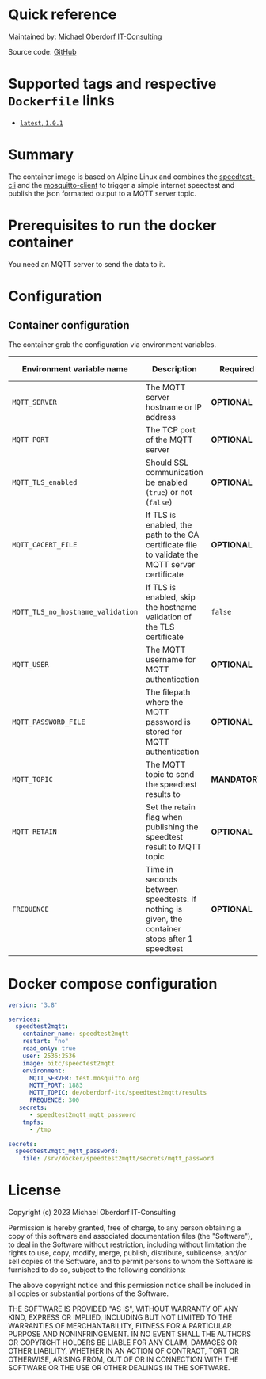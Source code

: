 # Quick reference

Maintained by: [Michael Oberdorf IT-Consulting](https://www.oberdorf-itc.de/)

Source code: [GitHub](https://github.com/cybcon/docker.speedtest2mqtt)

# Supported tags and respective `Dockerfile` links

* [`latest`, `1.0.1`](https://github.com/cybcon/docker.speedtest2mqtt/blob/v1.0.1/Dockerfile)

# Summary

The container image is based on Alpine Linux and combines the [speedtest-cli](https://github.com/sivel/speedtest-cli) and
the [mosquitto-client](https://mosquitto.org/) to trigger a simple internet speedtest and publish the json formatted output
to a MQTT server topic.

# Prerequisites to run the docker container
You need an MQTT server to send the data to it.

# Configuration
## Container configuration

The container grab the configuration via environment variables.

| Environment variable name | Description | Required | Default value |
|--|--|--|--|
| `MQTT_SERVER` | The MQTT server hostname or IP address | **OPTIONAL** | `localhost` |
| `MQTT_PORT` | The TCP port of the MQTT server | **OPTIONAL** | `1883` |
| `MQTT_TLS_enabled` | Should SSL communication be enabled (`true`) or not (`false`) | **OPTIONAL** | `false` |
| `MQTT_CACERT_FILE` | If TLS is enabled, the path to the CA certificate file to validate the MQTT server certificate | **OPTIONAL** | |
| `MQTT_TLS_no_hostname_validation` | If TLS is enabled, skip the hostname validation of the TLS certificate | `false` |
| `MQTT_USER` | The MQTT username for MQTT authentication | **OPTIONAL** | |
| `MQTT_PASSWORD_FILE` | The filepath where the MQTT password is stored for MQTT authentication | **OPTIONAL** | |
| `MQTT_TOPIC` | The MQTT topic to send the speedtest results to | **MANDATORY** | |
| `MQTT_RETAIN`| Set the retain flag when publishing the speedtest result to MQTT topic | **OPTIONAL** | `false` |
| `FREQUENCE` | Time in seconds between speedtests. If nothing is given, the container stops after 1 speedtest | **OPTIONAL** | |

# Docker compose configuration

```yaml
version: '3.8'

services:
  speedtest2mqtt:
    container_name: speedtest2mqtt
    restart: "no"
    read_only: true
    user: 2536:2536
    image: oitc/speedtest2mqtt
    environment:
      MQTT_SERVER: test.mosquitto.org
      MQTT_PORT: 1883
      MQTT_TOPIC: de/oberdorf-itc/speedtest2mqtt/results
      FREQUENCE: 300
   secrets:
      - speedtest2mqtt_mqtt_password
    tmpfs:
      - /tmp

secrets:
  speedtest2mqtt_mqtt_password:
    file: /srv/docker/speedtest2mqtt/secrets/mqtt_password
```

# License

Copyright (c) 2023 Michael Oberdorf IT-Consulting

Permission is hereby granted, free of charge, to any person obtaining a copy
of this software and associated documentation files (the "Software"), to deal
in the Software without restriction, including without limitation the rights
to use, copy, modify, merge, publish, distribute, sublicense, and/or sell
copies of the Software, and to permit persons to whom the Software is
furnished to do so, subject to the following conditions:

The above copyright notice and this permission notice shall be included in all
copies or substantial portions of the Software.

THE SOFTWARE IS PROVIDED "AS IS", WITHOUT WARRANTY OF ANY KIND, EXPRESS OR
IMPLIED, INCLUDING BUT NOT LIMITED TO THE WARRANTIES OF MERCHANTABILITY,
FITNESS FOR A PARTICULAR PURPOSE AND NONINFRINGEMENT. IN NO EVENT SHALL THE
AUTHORS OR COPYRIGHT HOLDERS BE LIABLE FOR ANY CLAIM, DAMAGES OR OTHER
LIABILITY, WHETHER IN AN ACTION OF CONTRACT, TORT OR OTHERWISE, ARISING FROM,
OUT OF OR IN CONNECTION WITH THE SOFTWARE OR THE USE OR OTHER DEALINGS IN THE
SOFTWARE.
